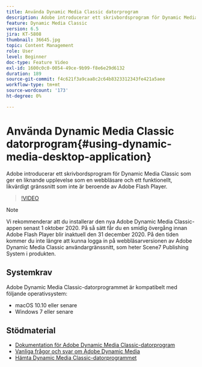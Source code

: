 ```yaml
---
title: Använda Dynamic Media Classic datorprogram
description: Adobe introducerar ett skrivbordsprogram för Dynamic Media Classic-användare som inte längre använder Adobe Flash i webbläsaren.
feature: Dynamic Media Classic
version: 6.5
jira: KT-5808
thumbnail: 36645.jpg
topic: Content Management
role: User
level: Beginner
doc-type: Feature Video
exl-id: 1600c0c0-0054-49ce-9b99-f8e6e29d6132
duration: 189
source-git-commit: f4c621f3a9caa8c2c64b8323312343fe421a5aee
workflow-type: tm+mt
source-wordcount: '173'
ht-degree: 0%

---
```


# Använda Dynamic Media Classic datorprogram{#using-dynamic-media-desktop-application}

Adobe introducerar ett skrivbordsprogram för Dynamic Media Classic som ger en liknande upplevelse som en webbläsare och ett funktionellt, likvärdigt gränssnitt som inte är beroende av Adobe Flash Player.

>[!VIDEO](https://video.tv.adobe.com/v/36645?quality=12&learn=on)

>[!NOTE]
>
> Vi rekommenderar att du installerar den nya Adobe Dynamic Media Classic-appen senast 1 oktober 2020. På så sätt får du en smidig övergång innan Adobe Flash Player blir inaktuell den 31 december 2020. På den tiden kommer du inte längre att kunna logga in på webbläsarversionen av Adobe Dynamic Media Classic användargränssnitt, som heter Scene7 Publishing System i produkten.

## Systemkrav

Adobe Dynamic Media Classic-datorprogrammet är kompatibelt med följande operativsystem:

* macOS 10.10 eller senare
* Windows 7 eller senare

## Stödmaterial

* [Dokumentation för Adobe Dynamic Media Classic-datorprogram](https://experienceleague.adobe.com/docs/dynamic-media-classic/using/intro/dynamic-media-classic-desktop-app.html)
* [Vanliga frågor och svar om Adobe Dynamic Media](https://experienceleague.adobe.com/docs/dynamic-media-classic/using/new-ui-2020.html)
* [Hämta Dynamic Media Classic-datorprogrammet](https://experienceleague.adobe.com/docs/dynamic-media-classic/using/new-ui-2020.html)
